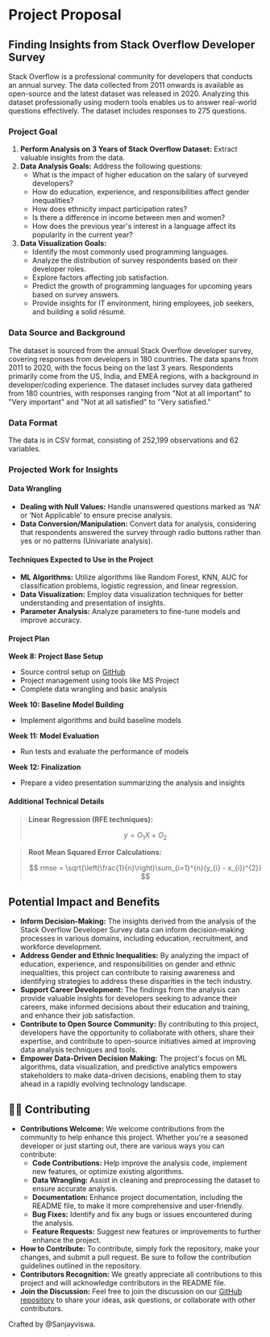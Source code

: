 # Project Proposal

## Finding Insights from Stack Overflow Developer Survey

Stack Overflow is a professional community for developers that conducts an annual survey. The data collected from 2011 onwards is available as open-source and the latest dataset was released in 2020. Analyzing this dataset professionally using modern tools enables us to answer real-world questions effectively. The dataset includes responses to 275 questions.

### Project Goal

1. **Perform Analysis on 3 Years of Stack Overflow Dataset:** Extract valuable insights from the data.
2. **Data Analysis Goals:** Address the following questions:
   - What is the impact of higher education on the salary of surveyed developers?
   - How do education, experience, and responsibilities affect gender inequalities?
   - How does ethnicity impact participation rates?
   - Is there a difference in income between men and women?
   - How does the previous year's interest in a language affect its popularity in the current year?
3. **Data Visualization Goals:**
   - Identify the most commonly used programming languages.
   - Analyze the distribution of survey respondents based on their developer roles.
   - Explore factors affecting job satisfaction.
   - Predict the growth of programming languages for upcoming years based on survey answers.
   - Provide insights for IT environment, hiring employees, job seekers, and building a solid résumé.

### Data Source and Background

The dataset is sourced from the annual Stack Overflow developer survey, covering responses from developers in 180 countries. The data spans from 2011 to 2020, with the focus being on the last 3 years. Respondents primarily come from the US, India, and EMEA regions, with a background in developer/coding experience. The dataset includes survey data gathered from 180 countries, with responses ranging from "Not at all important" to "Very important" and "Not at all satisfied" to "Very satisfied."

### Data Format

The data is in CSV format, consisting of 252,199 observations and 62 variables.

### Projected Work for Insights

#### Data Wrangling

- **Dealing with Null Values:** Handle unanswered questions marked as ‘NA’ or ‘Not Applicable’ to ensure precise analysis.
- **Data Conversion/Manipulation:** Convert data for analysis, considering that respondents answered the survey through radio buttons rather than yes or no patterns (Univariate analysis).

#### Techniques Expected to Use in the Project

- **ML Algorithms:** Utilize algorithms like Random Forest, KNN, AUC for classification problems, logistic regression, and linear regression.
- **Data Visualization:** Employ data visualization techniques for better understanding and presentation of insights.
- **Parameter Analysis:** Analyze parameters to fine-tune models and improve accuracy.

#### Project Plan

**Week 8: Project Base Setup**

- Source control setup on [GitHub](https://github.com/Recode-Hive/Stackoverflow-Analysis)
- Project management using tools like MS Project
- Complete data wrangling and basic analysis

**Week 10: Baseline Model Building**

- Implement algorithms and build baseline models

**Week 11: Model Evaluation**

- Run tests and evaluate the performance of models

**Week 12: Finalization**

- Prepare a video presentation summarizing the analysis and insights

#### Additional Technical Details

> **Linear Regression (RFE techniques):**
>
> $$
> y = O_1X + O_2
> $$

> **Root Mean Squared Error Calculations:**
>
> $$
> rmse = \sqrt{\left(\frac{1}{n}\right)\sum_{i=1}^{n}(y_{i} - x_{i})^{2}}
> $$

## Potential Impact and Benefits

- **Inform Decision-Making:** The insights derived from the analysis of the Stack Overflow Developer Survey data can inform decision-making processes in various domains, including education, recruitment, and workforce development.
- **Address Gender and Ethnic Inequalities:** By analyzing the impact of education, experience, and responsibilities on gender and ethnic inequalities, this project can contribute to raising awareness and identifying strategies to address these disparities in the tech industry.
- **Support Career Development:** The findings from the analysis can provide valuable insights for developers seeking to advance their careers, make informed decisions about their education and training, and enhance their job satisfaction.
- **Contribute to Open Source Community:** By contributing to this project, developers have the opportunity to collaborate with others, share their expertise, and contribute to open-source initiatives aimed at improving data analysis techniques and tools.
- **Empower Data-Driven Decision Making:** The project's focus on ML algorithms, data visualization, and predictive analytics empowers stakeholders to make data-driven decisions, enabling them to stay ahead in a rapidly evolving technology landscape.

## 👨‍💻 Contributing

- **Contributions Welcome:** We welcome contributions from the community to help enhance this project. Whether you're a seasoned developer or just starting out, there are various ways you can contribute:
  - **Code Contributions:** Help improve the analysis code, implement new features, or optimize existing algorithms.
  - **Data Wrangling:** Assist in cleaning and preprocessing the dataset to ensure accurate analysis.
  - **Documentation:** Enhance project documentation, including the README file, to make it more comprehensive and user-friendly.
  - **Bug Fixes:** Identify and fix any bugs or issues encountered during the analysis.
  - **Feature Requests:** Suggest new features or improvements to further enhance the project.
- **How to Contribute:** To contribute, simply fork the repository, make your changes, and submit a pull request. Be sure to follow the contribution guidelines outlined in the repository.
- **Contributors Recognition:** We greatly appreciate all contributions to this project and will acknowledge contributors in the README file.
- **Join the Discussion:** Feel free to join the discussion on our [GitHub repository](https://github.com/Recode-Hive/Stackoverflow-Analysis) to share your ideas, ask questions, or collaborate with other contributors.

Crafted by @Sanjayviswa.
